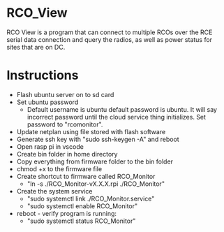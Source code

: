 # RCO_View

RCO View is a program that can connect to multiple RCOs over the RCE serial data connection and query the radios, as well as power status for sites that are on DC.

# Instructions
* Flash ubuntu server on to sd card
* Set ubuntu password
  * Default username is ubuntu default password is ubuntu. It will say incorrect password until the cloud service thing initializes. Set password to "rcomonitor".
* Update netplan using file stored with flash software
* Generate ssh key with "sudo ssh-keygen -A" and reboot
* Open rasp pi in vscode
* Create bin folder in home directory
* Copy everything from firmware folder to the bin folder
* chmod +x to the firmware file
* Create shortcut to firmware called RCO_Monitor
  * "ln -s ./RCO_Monitor-vX.X.X.rpi ./RCO_Monitor"
* Create the system service
  * "sudo systemctl link ./RCO_Monitor.service"
  * "sudo systemctl enable RCO_Monitor"
* reboot - verify program is running:
  * "sudo systemctl status RCO_Monitor"
